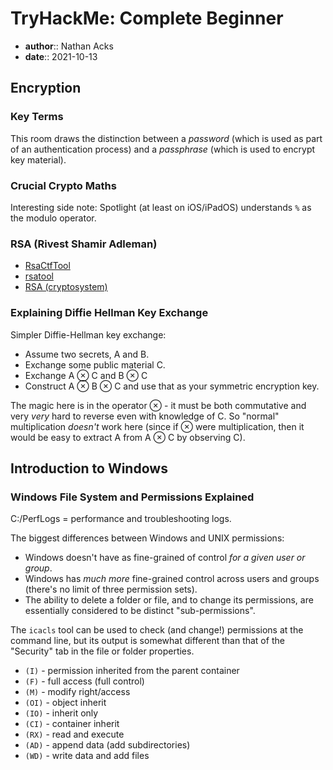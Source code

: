 # TryHackMe: Complete Beginner

* **author**:: Nathan Acks  
* **date**:: 2021-10-13

## Encryption

### Key Terms

This room draws the distinction between a *password* (which is used as part of an authentication process) and a *passphrase* (which is used to encrypt key material).

### Crucial Crypto Maths

Interesting side note: Spotlight (at least on iOS/iPadOS) understands `%` as the modulo operator.

### RSA (Rivest Shamir Adleman)

* [RsaCtfTool](https://github.com/Ganapati/RsaCtfTool)
* [rsatool](https://github.com/ius/rsatool)
* [RSA (cryptosystem)](https://en.wikipedia.org/wiki/RSA_%28cryptosystem%29)

### Explaining Diffie Hellman Key Exchange

Simpler Diffie-Hellman key exchange:

* Assume two secrets, A and B.
* Exchange some public material C.
* Exchange A ⊗ C and B ⊗ C
* Construct A ⊗ B ⊗ C and use that as your symmetric encryption key.

The magic here is in the operator ⊗ - it must be both commutative and very *very* hard to reverse even with knowledge of C. So "normal" multiplication *doesn't* work here (since if ⊗ were multiplication, then it would be easy to extract A from A ⊗ C by observing C).

## Introduction to Windows

### Windows File System and Permissions Explained

C:/PerfLogs = performance and troubleshooting logs.

The biggest differences between Windows and UNIX permissions:

* Windows doesn't have as fine-grained of control *for a given user or group*.
* Windows has *much more* fine-grained control across users and groups (there's no limit of three permission sets).
* The ability to delete a folder or file, and to change its permissions, are essentially considered to be distinct "sub-permissions".

The `icacls` tool can be used to check (and change!) permissions at the command line, but its output is somewhat different than that of the "Security" tab in the file or folder properties.

* `(I)` - permission inherited from the parent container
* `(F)` - full access (full control)
* `(M)` - modify right/access
* `(OI)` - object inherit
* `(IO)` - inherit only
* `(CI)` - container inherit
* `(RX)` - read and execute
* `(AD)` - append data (add subdirectories)
* `(WD)` - write data and add files
